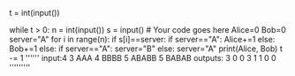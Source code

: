 t = int(input())

while t > 0:
    n = int(input())
    s = input()
    # Your code goes here
    Alice=0
    Bob=0
    server="A"
    for i in range(n):
        if  s[i]==server:
            if server=="A":
              Alice+=1
            else:
              Bob+=1
        else:
            if server=="A":
              server="B"
            else:
                server="A"
    print(Alice, Bob)
    t -= 1
  ''''''
  input:4
3
AAA
4
BBBB
5
ABABB
5
BABAB
outputs:
3 0
0 3
1 1
0 0
'''''''''

